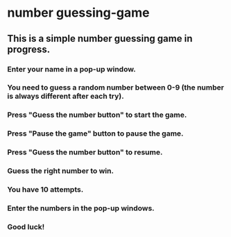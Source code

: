# number guessing-game
## This is a simple number guessing game in progress.
### Enter your name in a pop-up window.
### You need to guess a random number between 0-9 (the number is always different after each try).
### Press "Guess the number button" to start the game.
### Press "Pause the game" button to pause the game.
### Press "Guess the number button" to resume.
### Guess the right number to win.
### You have 10 attempts.
### Enter the numbers in the pop-up windows.
### Good luck!
